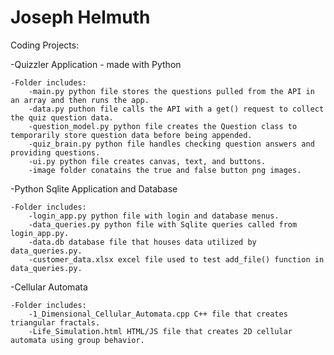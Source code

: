 # Joseph Helmuth
Coding Projects:


-Quizzler Application - made with Python

    -Folder includes:
        -main.py python file stores the questions pulled from the API in an array and then runs the app.
        -data.py puthon file calls the API with a get() request to collect the quiz question data.
        -question_model.py python file creates the Question class to temporarily store question data before being appended.
        -quiz_brain.py python file handles checking question answers and providing questions.
        -ui.py python file creates canvas, text, and buttons.
        -image folder conatains the true and false button png images.


-Python Sqlite Application and Database 

    -Folder includes:
        -login_app.py python file with login and database menus.
        -data_queries.py python file with Sqlite queries called from login_app.py.
        -data.db database file that houses data utilized by data_queries.py.
        -customer_data.xlsx excel file used to test add_file() function in data_queries.py.


-Cellular Automata

    -Folder includes:
        -1_Dimensional_Cellular_Automata.cpp C++ file that creates triangular fractals.
        -Life_Simulation.html HTML/JS file that creates 2D cellular automata using group behavior.
